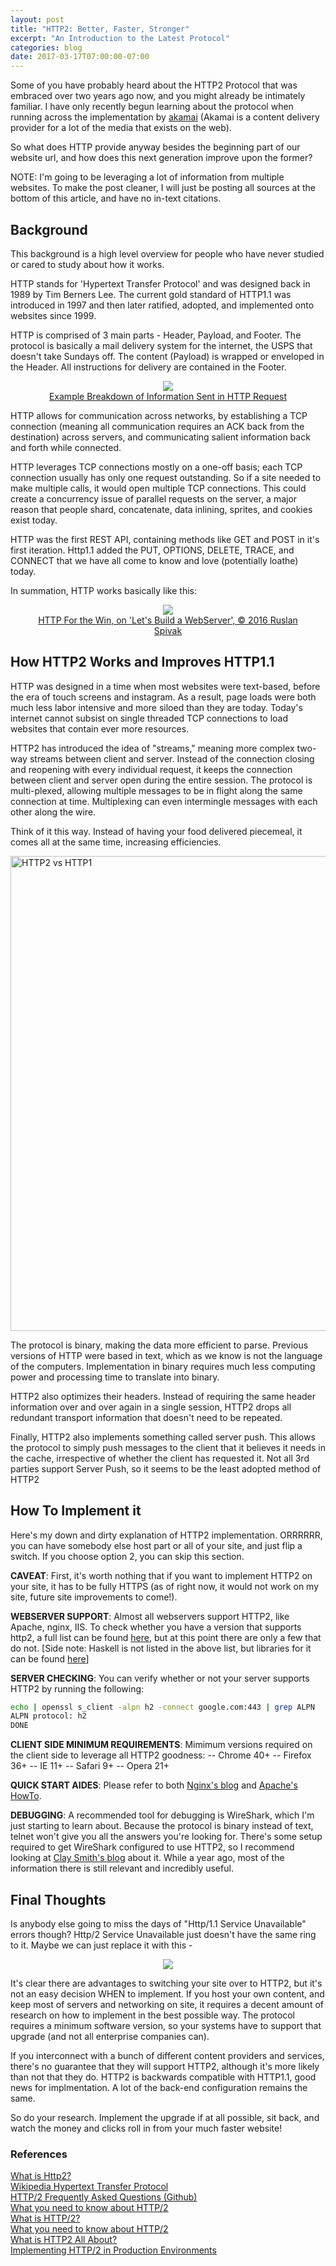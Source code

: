 ```yaml
---
layout: post
title: "HTTP2: Better, Faster, Stronger"
excerpt: "An Introduction to the Latest Protocol"
categories: blog
date: 2017-03-17T07:00:00-07:00
---
```


Some of you have probably heard about the HTTP2 Protocol that was embraced over two years ago now, and you might already be intimately familiar.  I have only recently begun learning about the protocol when running across the implementation by <a href="https://http2.akamai.com/">akamai</a> (Akamai is a content delivery provider for a lot of the media that exists on the web).

So what does HTTP provide anyway besides the beginning part of our website url, and how does this next generation improve upon the former?  

NOTE: I'm going to be leveraging a lot of information from multiple websites.  To make the post cleaner, I will just be posting all sources at the bottom of this article, and have no in-text citations.

<h2>Background </h2>

This background is a high level overview for people who have never studied or cared to study about how it works.

HTTP stands for 'Hypertext Transfer Protocol' and was designed back in 1989 by Tim Berners Lee.  The current gold standard of HTTP1.1 was introduced in 1997 and then later ratified, adopted, and implemented onto websites since 1999.

HTTP is comprised of 3 main parts - Header, Payload, and Footer.  The protocol is basically a mail delivery system for the internet, the USPS that doesn't take Sundays off.  The content (Payload) is wrapped or enveloped in the Header.  All instructions for delivery are contained in the Footer.  

<center><figure>
   <img src="http://s.hswstatic.com/gif/question525-packet-250x150.gif">
   <figcaption><a href="http://s.hswstatic.com/gif/question525-packet-250x150.gif">Example Breakdown of Information Sent in HTTP Request</a></figcaption>
</figure></center>

HTTP allows for communication across networks, by establishing a TCP connection (meaning all communication requires an ACK back from the destination) across servers, and communicating salient information back and forth while connected.

HTTP leverages TCP connections mostly on a one-off basis; each TCP connection usually has only one request outstanding.  So if a site needed to make multiple calls, it would open multiple TCP connections.  This could create a concurrency issue of parallel requests on the server, a major reason that people shard, concatenate, data inlining, sprites, and cookies exist today.

HTTP was the first REST API, containing methods like GET and POST in it's first iteration.  Http1.1 added the PUT, OPTIONS, DELETE, TRACE, and CONNECT that we have all come to know and love (potentially loathe) today.

In summation, HTTP works basically like this:

<center><figure>
    <img src="https://ruslanspivak.com/lsbaws-part1/LSBAWS_HTTP_request_response.png">
    <figcaption><a href="https://ruslanspivak.com/lsbaws-part1">HTTP For the Win, on 'Let's Build a WebServer', © 2016 Ruslan Spivak</a></figcaption>
</figure></center>

<h2>How HTTP2 Works and Improves HTTP1.1</h2>

HTTP was designed in a time when most websites were text-based, before the era of touch screens and instagram.  As a result, page loads were both much less labor intensive and more siloed than they are today.  Today's internet cannot subsist on single threaded TCP connections to load websites that contain ever more resources.

HTTP2 has introduced the idea of "streams," meaning more complex two-way streams between client and server.  Instead of the connection closing and reopening with every individual request, it keeps the connection between client and server open during the entire session.  The protocol is multi-plexed, allowing multiple messages to be in flight along the same connection at time.  Multiplexing can even intermingle messages with each other along the wire.

Think of it this way.  Instead of having your food delivered piecemeal, it comes all at the same time, increasing efficiencies.

<p><a href='https://kinsta.com/learn/what-is-http2/'><img src='https://kinsta.com/wp-content/themes/kinsta/images/learn/what-is-http2/http1_vs_http2_2_both.png' alt='HTTP2 vs HTTP1' width='760' border='0' /></a></p>

The protocol is binary, making the data more efficient to parse.  Previous versions of HTTP were based in text, which as we know is not the language of the computers.  Implementation in binary requires much less computing power and processing time to translate into binary.

HTTP2 also optimizes their headers.  Instead of requiring the same header information over and over again in a single session, HTTP2 drops all redundant transport information that doesn't need to be repeated.

Finally, HTTP2 also implements something called server push. This allows the protocol to simply push messages to the client that it believes it needs in the cache, irrespective of whether the client has requested it.  Not all 3rd parties support Server Push, so it seems to be the least adopted method of HTTP2

<h2>How To Implement it</h2>

Here's my down and dirty explanation of HTTP2 implementation.  ORRRRRR, you can have somebody else host part or all of your site, and just flip a switch.  If you choose option 2, you can skip this section.

<b>CAVEAT</b>: First, it's worth nothing that if you want to implement HTTP2 on your site, it has to be fully HTTPS (as of right now, it would not work on my site, future site improvements to come!).

<b>WEBSERVER SUPPORT</b>: Almost all webservers support HTTP2, like Apache, nginx, IIS.  To check whether you have a version that supports http2, a full list can be found <a href="https://github.com/http2/http2-spec/wiki/Implementations">here</a>, but at this point there are only a few that do not.  [Side note: Haskell is not listed in the above list, but libraries for it can be found <a href="https://hackage.haskell.org/package/http2">here</a>]

<b>SERVER CHECKING</b>: You can verify whether or not your server supports HTTP2 by running the following:

```bash
echo | openssl s_client -alpn h2 -connect google.com:443 | grep ALPN
ALPN protocol: h2
DONE
```

<b>CLIENT SIDE MINIMUM REQUIREMENTS</b>: Mimimum versions required on the client side to leverage all HTTP2 goodness:
-- Chrome 40+
-- Firefox 36+
-- IE 11+
-- Safari 9+
-- Opera 21+

<b>QUICK START AIDES</b>: Please refer to both <a href="https://www.nginx.com/blog/nginx-1-9-5/">Nginx's blog</a> and <a href="https://httpd.apache.org/docs/2.4/howto/http2.html">Apache's HowTo</a>.

<b>DEBUGGING</b>: A recommended tool for debugging is WireShark, which I'm just starting to learn about.  Because the protocol is binary instead of text, telnet won't give you all the answers you're looking for.  There's some setup required to get WireShark configured to use HTTP2, so I recommend looking at <a href="https://blog.newrelic.com/2016/02/17/http2-production/">Clay Smith's blog</a> about it.  While a year ago, most of the information there is still relevant and incredibly useful.

<h2>Final Thoughts</h2>
Is anybody else going to miss the days of "Http/1.1 Service Unavailable" errors though?  Http/2 Service Unavailable just doesn't have the same ring to it.  Maybe we can just replace it with this -
<center><figure>
    <img src="http://cdn2.holytaco.com/wp-content/uploads/images/2009/12/2030539771_20a9a1ca81_o.jpg">
    <figcaption><a href="http://cdn2.holytaco.com/wp-content/uploads/images/2009/12/2030539771_20a9a1ca81_o.jpg"></a></figcaption>
</figure></center>
It's clear there are advantages to switching your site over to HTTP2, but it's not an easy decision WHEN to implement.  If you host your own content, and keep most of servers and networking on site, it requires a decent amount of research on how to implement in the best possible way.  The protocol requires a minimum software version, so your systems have to support that upgrade (and not all enterprise companies can).  

If you interconnect with a bunch of different content providers and services, there's no guarantee that they will support HTTP2, although it's more likely than not that they do.  HTTP2 is backwards compatible with HTTP1.1, good news for implmentation. A lot of the back-end configuration remains the same.

So do your research.  Implement the upgrade if at all possible, sit back, and watch the money and clicks roll in from your much faster website!


<h3>References</h3>
<a href="https://kinsta.com/learn/what-is-http2/">What is Http2?</a><br>
<a href="https://en.wikipedia.org/wiki/Hypertext_Transfer_Protocol">Wikipedia Hypertext Transfer Protocol</a><br>
<a href="https://http2.github.io/faq/">HTTP/2 Frequently Asked Questions (Github)</a><br>
<a href="https://medium.com/the-web-crunch-publication/what-you-need-to-know-about-http-2-ab4a6f3bf468#.bdohe36ug">What you need to know about HTTP/2</a><br>
<a href="https://blog.stackpath.com/glossary/http2/">What is HTTP/2?</a><br>
<a href="https://www.engadget.com/2015/02/24/what-you-need-to-know-about-http-2/">What you need to know about HTTP/2</a><br>
<a href="https://auth0.com/blog/what-is-http2-all-about/">What is HTTP2 All About?</a><br>
<a href="https://blog.newrelic.com/2016/02/17/http2-production/">Implementing HTTP/2 in Production Environments</a><br>
